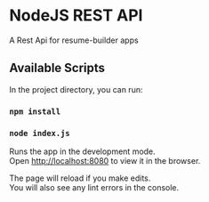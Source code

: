 # NodeJS REST API

A Rest Api for resume-builder apps

## Available Scripts

In the project directory, you can run:

### `npm install`


### `node index.js`

Runs the app in the development mode.\
Open [http://localhost:8080](http://localhost:8080) to view it in the browser.

The page will reload if you make edits.\
You will also see any lint errors in the console.

